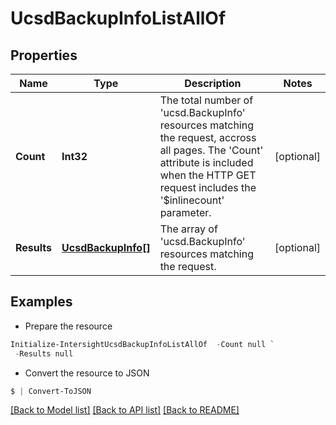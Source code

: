 # UcsdBackupInfoListAllOf
## Properties

Name | Type | Description | Notes
------------ | ------------- | ------------- | -------------
**Count** | **Int32** | The total number of &#39;ucsd.BackupInfo&#39; resources matching the request, accross all pages. The &#39;Count&#39; attribute is included when the HTTP GET request includes the &#39;$inlinecount&#39; parameter. | [optional] 
**Results** | [**UcsdBackupInfo[]**](UcsdBackupInfo.md) | The array of &#39;ucsd.BackupInfo&#39; resources matching the request. | [optional] 

## Examples

- Prepare the resource
```powershell
Initialize-IntersightUcsdBackupInfoListAllOf  -Count null `
 -Results null
```

- Convert the resource to JSON
```powershell
$ | Convert-ToJSON
```

[[Back to Model list]](../README.md#documentation-for-models) [[Back to API list]](../README.md#documentation-for-api-endpoints) [[Back to README]](../README.md)


